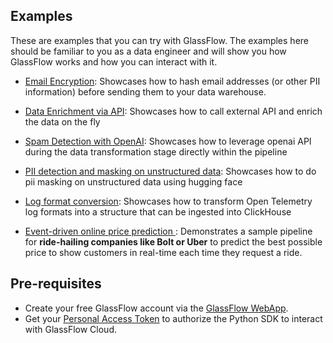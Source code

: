 ## Examples

These are examples that you can try with GlassFlow. The examples here should be familiar to you as a data engineer and will show you how GlassFlow works and how you can interact with it.

- [Email Encryption](email-encryption): Showcases how to hash email addresses (or other PII information) before sending them to your data warehouse.

- [Data Enrichment via API](data-enrichment): Showcases how to call external API and enrich the data on the fly 

- [Spam Detection with OpenAI](openai-spam-detection): Showcases how to leverage openai API during the data transformation stage directly within the pipeline

- [PII detection and masking on unstructured data](pii-detection-masking): Showcases how to do pii masking on unstructured data using hugging face 

- [Log format conversion](opentel-log-transform): Showcases how to transform Open Telemetry log formats into a structure that can be ingested into ClickHouse

- [Event-driven online price prediction ](event-driven-price-prediction): Demonstrates a sample pipeline for **ride-hailing companies like Bolt or Uber** to predict the best possible price to show customers in real-time each time they request a ride.


## Pre-requisites

- Create your free GlassFlow account via the [GlassFlow WebApp](https://app.glassflow.dev).
- Get your [Personal Access Token](https://app.glassflow.dev/profile) to authorize the Python SDK to interact with GlassFlow Cloud.




